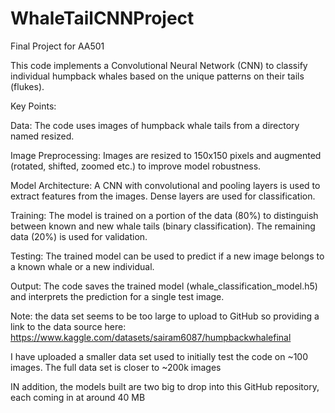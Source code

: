 # WhaleTailCNNProject
Final Project for AA501

This code implements a Convolutional Neural Network (CNN) to classify individual humpback whales based on the unique patterns on their tails (flukes).

Key Points:

Data: The code uses images of humpback whale tails from a directory named resized.

Image Preprocessing: Images are resized to 150x150 pixels and augmented (rotated, shifted, zoomed etc.) to improve model robustness.

Model Architecture: A CNN with convolutional and pooling layers is used to extract features from the images. Dense layers are used for classification.

Training: The model is trained on a portion of the data (80%) to distinguish between known and new whale tails (binary classification). The remaining data (20%) is used for validation.

Testing: The trained model can be used to predict if a new image belongs to a known whale or a new individual.

Output: The code saves the trained model (whale_classification_model.h5) and interprets the prediction for a single test image.

Note: the data set seems to be too large to upload to GitHub so providing a link to the data source here: https://www.kaggle.com/datasets/sairam6087/humpbackwhalefinal

I have uploaded a smaller data set used to initially test the code on ~100 images. The full data set is closer to ~200k images

IN addition, the models built are two big to drop into this GitHub repository, each coming in at around 40 MB
